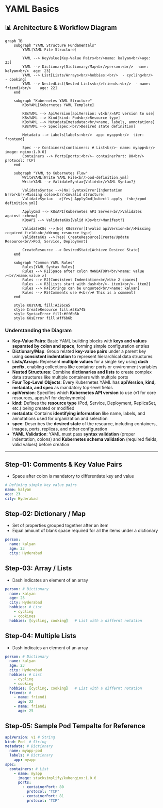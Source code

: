 # YAML Basics

## 📊 Architecture & Workflow Diagram

```mermaid
graph TB
    subgraph "YAML Structure Fundamentals"
        YAML[YAML File Structure]
        
        YAML --> KeyValue[Key-Value Pairs<br/>name: kalyan<br/>age: 23]
        YAML --> Dictionary[Dictionary/Map<br/>person:<br/>  name: kalyan<br/>  age: 23]
        YAML --> List[Lists/Arrays<br/>hobbies:<br/>  - cycling<br/>  - cooking]
        YAML --> NestedList[Nested Lists<br/>friends:<br/>  - name: friend1<br/>    age: 22]
    end
    
    subgraph "Kubernetes YAML Structure"
        K8sYAML[Kubernetes YAML Template]
        
        K8sYAML --> ApiVersion[apiVersion: v1<br/>API version to use]
        K8sYAML --> Kind[kind: Pod<br/>Resource type]
        K8sYAML --> Metadata[metadata:<br/>name, labels, annotations]
        K8sYAML --> Spec[spec:<br/>Desired state definition]
        
        Metadata --> Labels[labels:<br/>  app: myapp<br/>  tier: frontend]
        
        Spec --> Containers[containers: # List<br/>- name: myapp<br/>  image: nginx:1.0.0]
        Containers --> Ports[ports:<br/>- containerPort: 80<br/>  protocol: TCP]
    end
    
    subgraph "YAML to Kubernetes Flow"
        WriteYAML[Write YAML File<br/>pod-definition.yml]
        WriteYAML --> ValidateSyntax{Valid<br/>YAML Syntax?}
        
        ValidateSyntax -->|No| SyntaxError[Indentation Error<br/>Missing colon<br/>Invalid structure]
        ValidateSyntax -->|Yes| ApplyCmd[kubectl apply -f<br/>pod-definition.yml]
        
        ApplyCmd --> K8sAPI[Kubernetes API Server<br/>Validates against schema]
        K8sAPI --> ValidateK8s{Valid K8s<br/>Manifest?}
        
        ValidateK8s -->|No| K8sError[Invalid apiVersion<br/>Missing required fields<br/>Wrong resource type]
        ValidateK8s -->|Yes| CreateResource[Create/Update Resource<br/>Pod, Service, Deployment]
        
        CreateResource --> DesiredState[Achieve Desired State]
    end
    
    subgraph "Common YAML Rules"
        Rules[YAML Syntax Rules]
        Rules --> R1[Space after colon MANDATORY<br/>name: value ✓<br/>name:value ✗]
        Rules --> R2[Consistent Indentation<br/>Use 2 spaces]
        Rules --> R3[Lists start with dash<br/>- item1<br/>- item2]
        Rules --> R4[Strings can be unquoted<br/>name: kalyan]
        Rules --> R5[Comments use #<br/># This is a comment]
    end
    
    style K8sYAML fill:#326ce5
    style CreateResource fill:#28a745
    style SyntaxError fill:#ff6b6b
    style K8sError fill:#ff6b6b
```

### Understanding the Diagram

- **Key-Value Pairs**: Basic YAML building blocks with **keys and values separated by colon and space**, forming simple configuration entries
- **Dictionary/Map**: Group related **key-value pairs** under a parent key using **consistent indentation** to represent hierarchical data structures
- **Lists/Arrays**: Represent **multiple values** for a single key using **dash prefix**, enabling collections like container ports or environment variables
- **Nested Structures**: Combine **dictionaries and lists** to create complex data structures like multiple containers with multiple ports
- **Four Top-Level Objects**: Every Kubernetes YAML has **apiVersion, kind, metadata, and spec** as mandatory top-level fields
- **apiVersion**: Specifies which **Kubernetes API version** to use (v1 for core resources, apps/v1 for deployments)
- **kind**: Defines the **resource type** (Pod, Service, Deployment, ReplicaSet, etc.) being created or modified
- **metadata**: Contains **identifying information** like name, labels, and annotations used for organization and selection
- **spec**: Describes the **desired state** of the resource, including containers, images, ports, replicas, and other configuration
- **YAML Validation**: YAML must pass **syntax validation** (proper indentation, colons) and **Kubernetes schema validation** (required fields, valid values) before creation

---

## Step-01: Comments & Key Value Pairs
- Space after colon is mandatory to differentiate key and value
```yml
# Defining simple key value pairs
name: kalyan
age: 23
city: Hyderabad
```

## Step-02: Dictionary / Map
- Set of properties grouped together after an item
- Equal amount of blank space required for all the items under a dictionary
```yml
person:
  name: kalyan
  age: 23
  city: Hyderabad
```

## Step-03: Array / Lists
- Dash indicates an element of an array
```yml
person: # Dictionary
  name: kalyan
  age: 23
  city: Hyderabad
  hobbies: # List  
    - cycling
    - cookines
  hobbies: [cycling, cooking]   # List with a differnt notation  
```  

## Step-04: Multiple Lists
- Dash indicates an element of an array
```yml
person: # Dictionary
  name: kalyan
  age: 23
  city: Hyderabad
  hobbies: # List  
    - cycling
    - cooking
  hobbies: [cycling, cooking]   # List with a differnt notation  
  friends: # 
    - name: friend1
      age: 22
    - name: friend2
      age: 25            
```  


## Step-05: Sample Pod Tempalte for Reference
```yml
apiVersion: v1 # String
kind: Pod  # String
metadata: # Dictionary
  name: myapp-pod
  labels: # Dictionary 
    app: myapp         
spec:
  containers: # List
    - name: myapp
      image: stacksimplify/kubenginx:1.0.0
      ports:
        - containerPort: 80
          protocol: "TCP"
        - containerPort: 81
          protocol: "TCP"
```




